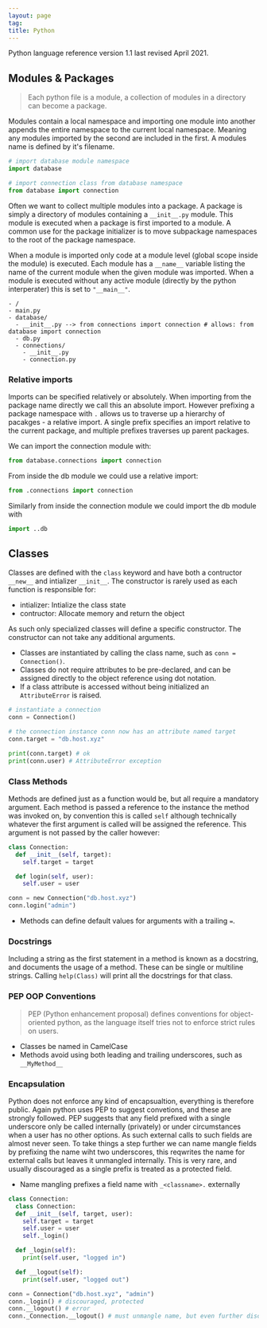 ```yaml
---
layout: page
tag:
title: Python
---
```


Python language reference version 1.1 last revised April 2021.

## Modules & Packages

> Each python file is a module, a collection of modules in a directory can become a package.

Modules contain a local namespace and importing one module into another appends the entire namespace to the current local namespace. Meaning any modules imported by the second are included in the first. A modules name is defined by it's filename.

```python
# import database module namespace
import database

# import connection class from database namespace
from database import connection
```

Often we want to collect multiple modules into a package. A package is simply a directory of modules containing a `__init__.py` module. This module is executed when a package is first imported to a module. A common use for the package initializer is to move subpackage namespaces to the root of the package namespace. 

When a module is imported only code at a module level (global scope inside the module) is executed. Each module has a `__name__` variable listing the name of the current module when the given module was imported. When a module is executed without any active module (directly by the python interperater) this is set to `"__main__"`. 

```
- /
- main.py
- database/
  - __init__.py --> from connections import connection # allows: from database import connection 
  - db.py
  - connections/
    - __init__.py
    - connection.py
```

### Relative imports

Imports can be specified relatively or absolutely. When importing from the package name directly we call this an absolute import. However prefixing a package namespace with `.` allows us to traverse up a hierarchy of pacakges - a relative import. A single prefix specifies an import relative to the current package, and multiple prefixes traverses up parent packages.

We can import the connection module with:

```python
from database.connections import connection
```

From inside the db module we could use a relative import: 

```python 
from .connections import connection
```

Similarly from inside the connection module we could import the db module with 

```python
import ..db
``` 

## Classes

Classes are defined with the `class` keyword and have both a contructor `__new__` and intializer `__init__`. The constructor is rarely used as each function is responsible for:

* intializer: Intialize the class state
* contructor: Allocate memory and return the object

As such only specialized classes will define a specific constructor. The constructor can not take any additional arguments.

* Classes are instantiated by calling the class name, such as `conn = Connection()`.
* Classes do not require attributes to be pre-declared, and can be assigned directly to the object reference using dot notation.
* If a class attribute is accessed without being initialized an `AttributeError` is raised.

```python
# instantiate a connection
conn = Connection()

# the connection instance conn now has an attribute named target
conn.target = "db.host.xyz" 

print(conn.target) # ok
print(conn.user) # AttributeError exception
```

### Class Methods

Methods are defined just as a function would be, but all require a mandatory argument. Each method is passed a reference to the instance the method was invoked on, by convention this is called `self` although technically whatever the first argument is called will be assigned the reference. This argument is not passed by the caller however:

```python
class Connection:
  def __init__(self, target):
    self.target = target

  def login(self, user):
    self.user = user

conn = new Connection("db.host.xyz")
conn.login("admin")
```

* Methods can define default values for arguments with a trailing `=`.

### Docstrings

Including a string as the first statement in a method is known as a docstring, and documents the usage of a method. These can be single or multiline strings. Calling `help(Class)` will print all the docstrings for that class.

### PEP OOP Conventions

> PEP (Python enhancement proposal) defines conventions for object-oriented python, as the language itself tries not to enforce strict rules on users.

* Classes be named in CamelCase
* Methods avoid using both leading and trailing underscores, such as `__MyMethod__`

### Encapsulation

Python does not enforce any kind of encapsualtion, everything is therefore public. Again python uses PEP to suggest convetions, and these are strongly followed. PEP suggests that any field prefixed with a single underscore only be called internally (privately) or under circumstances when a user has no other options. As such external calls to such fields are almost never seen. To take things a step further we can name mangle fields by prefixing the name wiht two underscores, this reqwrites the name for external calls but leaves it unmangled internally. This is very rare, and usually discouraged as a single prefix is treated as a protected field.

* Name mangling prefixes a field name with `_<classname>.` externally

```python
class Connection:
  class Connection:
  def __init__(self, target, user):
    self.target = target
    self.user = user
    self._login()

  def _login(self):
    print(self.user, "logged in")

  def __logout(self):
    print(self.user, "logged out")

conn = Connection("db.host.xyz", "admin")
conn._login() # discouraged, protected
conn.__logout() # error
conn._Connection.__logout() # must unmangle name, but even further discouraged
```

